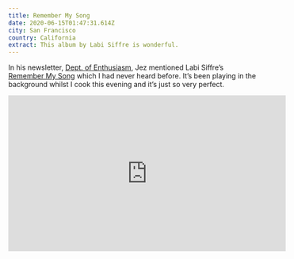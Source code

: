 ```yaml
---
title: Remember My Song
date: 2020-06-15T01:47:31.614Z
city: San Francisco
country: California
extract: This album by Labi Siffre is wonderful.
---
```

In his newsletter, [Dept. of Enthusiasm](https://jezburrows.com/enthusiasm/), Jez mentioned Labi Siffre’s [Remember My Song](https://www.youtube.com/watch?v=a25L_FZgEr4) which I had never heard before. It’s been playing in the background whilst I cook this evening and it’s just so very perfect.

<iframe width="560" height="315" src="https://www.youtube.com/embed/a25L_FZgEr4" frameborder="0" allow="accelerometer; autoplay; encrypted-media; gyroscope; picture-in-picture" allowfullscreen></iframe>